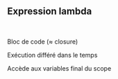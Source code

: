## Expression lambda
<br>
<p>
Bloc de code (≈ closure)
</p>
<p>
Exécution différé dans le temps
</p>
<p>
Accède aux variables final du scope
</p>
<br>
